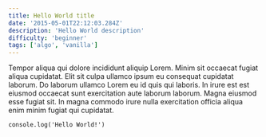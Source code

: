 ```yaml
---
title: Hello World title
date: '2015-05-01T22:12:03.284Z'
description: 'Hello World description'
difficulty: 'beginner'
tags: ['algo', 'vanilla']
---
```


Tempor aliqua qui dolore incididunt aliquip Lorem. Minim sit occaecat fugiat aliqua cupidatat. Elit sit culpa ullamco ipsum eu consequat cupidatat laborum. Do laborum ullamco Lorem eu id quis qui laboris. In irure est est eiusmod occaecat sunt exercitation aute laborum laborum. Magna eiusmod esse fugiat sit. In magna commodo irure nulla exercitation officia aliqua enim minim fugiat qui cupidatat.

```
console.log('Hello World!')
```
